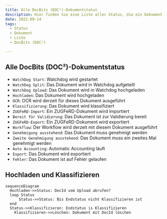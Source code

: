 ```yaml
---
title: Alle DocBits (DOC²)-Dokumentstatus
description: Hier finden Sie eine Liste aller Status, die ein Dokument in DocBits (DOC²) haben kann.
date: 2022-09-14
tags:
  - Status
  - Dokument
  - Liste
  - DocBits (DOC²)

---
```


##  Alle DocBits (DOC²)-Dokumentstatus

- `WatchDog Start`: Watchdog wird gestartet
- `WatchDog Split`: Das Dokument wird in Watchdog aufgeteilt
- `WatchDog Upload`: Das Dokument wird in Watchdog hochgeladen
- `Hochladen`: Das Dokument wird hochgeladen
- `OCR`: OCR wird derzeit für dieses Dokument ausgeführt
- `Klassifizierung`: Das Dokument wird klassifiziert
- `ZUGFeRD-Import`: Ein ZUGFeRD-Dokument wird importiert
- `Bereit für Validierung`: Das Dokument ist zur Validierung bereit
- `ZUGFeRD-Export`: Ein ZUGFeRD-Dokument wird exportiert
- `Workflow`: Der Workflow wird derzeit mit diesem Dokument ausgeführt
- `Genehmigung ausstehend`: Das Dokument muss genehmigt werden
- `Zweite Genehmigung ausstehend`: Das Dokument muss ein zweites Mal genehmigt werden
- `Auto Accounting`: Automatic Accounting läuft
- `Export`: Das Dokument wird exportiert
- `Fehler`: Das Dokument ist auf Fehler gelaufen

##  Hochladen und Klassifizieren

``` mermaid
sequenceDiagram
  Hochladen->>Status: DocId vom Upload abrufen?
  loop Status
      Status->>Status: Bis Endstatus nicht Klassifizieren ist
  end
  Status->>Klassifizieren: Endstatus is Klassifizieren
	Klassifizieren->>Löschen: Dokument mit DocId löschen

```

